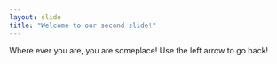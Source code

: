 ```yaml
---
layout: slide
title: "Welcome to our second slide!"
---
```

Where ever you are,  you are someplace!
Use the left arrow to go back!
